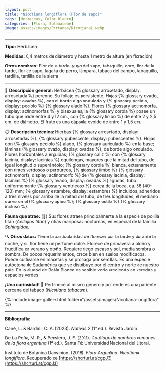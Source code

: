 ```yaml
---
layout: post
title: "Nicotiana longiflora (Flor de sapo)"
tags: [Herbaceas, Color blanco]
categories: [Flora, Solanaceae]
image: assets/images/Portadas/NicotianaL.webp
---
```


***

**Tipo:** Herbácea

**Medidas:** 0,4 metros de diámetro y hasta 1 metro de altura (en floración)

**Otros nombres:** Flor de la tarde, yuyo del sapo, tabaquillo, coro, flor de la tarde, flor de sapo, lagaña de perro, lámpara, tabaco del campo, tabaquillo, tardilla, tardilla de la sierra

***

🌱 **Descripción general:** Herbácea {% glossary arrosetado, display: arrosetada %} perenne. Su follaje es persistente. Hojas {% glossary ovado, display: ovadas %}, con el borde algo ondulado y {% glossary peciolo, display: pecíolo %} {% glossary alado %}. Flores {% glossary actinomorfa, display: actinomorfas %} y bisexuales, la {% glossary corola %} posee un tubo que mide entre 4 y 12 cm., con {% glossary limbo %} de entre 2 y 2,5 cm. de diámetro. El fruto es una cápsula ovoide de entre 1 y 1,5 cm.

📋 **Descripción técnica:** Hierbas {% glossary arrosetado, display: arrosetadas %}, {% glossary pubescente, display: pubescentes %}. Hojas con {% glossary peciolo %} alado, {% glossary auriculado %} en la base; láminas {% glossary ovado, display: ovadas %}, de borde algo ondulado. Flores horizontales a erguidas; {% glossary caliz %} con {% glossary lacinia, display: lacinias %} equilongas, mayores que la mitad del tubo, de igual longitud o superándolo; {% glossary corola %} blanca, externamente con tintes verdosos o purpúreos, {% glossary limbo %} {% glossary actinomorfa, display: actinomorfo %} de {% glossary lacinia, display: lacinias %} {% glossary ovado, display: ovadas %} agudas, tubo uniformemente {% glossary ventricoso %} cerca de la boca, ca. 86 (40-120) mm; {% glossary estambre, display: estambres %} incluidos, adheridos a tres niveles por arriba de la mitad del tubo, de tres longitudes, el mediano curvo en el {% glossary apice %}; {% glossary estilo %} {% glossary incluso %}.

**Fauna que atrae:** (🦋) Sus flores atraen principalmente a la especie de polilla titán (*Aellopos titan*) y otras mariposas nocturnas, en especial de la familia *Sphingidae*.

🔍 **Otros datos:** Tiene la particularidad de florecer por la tarde y durante la noche, y su flor tiene un perfume dulce. Florece de primavera a otoño y fructifica en verano y otoño. Requiere riego escaso y sol, media sombra o sombra. De pocos requerimientos, crece bien en suelos modificados. Puede cultivarse en macetas y se propaga por semillas. Es una especie autóctona de Sudamérica que se distribuye por el centro y norte de nuestro país. En la ciudad de Bahía Blanca es posible verla creciendo en veredas y espacios verdes.

**¡Una curiosidad!** 👀 Pertenece al mismo género y por ende es una pariente cercana del tabaco (*Nicotiana tabacum*).

 {% include image-gallery.html folder="/assets/images/Nicotiana-longiflora" %}

***

**Bibliografía:**

Cané, L. & Nardini, C. A. (2023). *Nativas 2* (1ᵃ ed.). Revista Jardín

De La Peña, M. R., & Pensiero, J. F. (2011). *Catálogo de nombres comunes de la flora argentina* (1ª ed.). Santa Fé: Universidad Nacional del Litoral.

Instituto de Botánica Darwinion. (2018). *Flora Argentina. Nicotiana longiflora*. Recuperado de 
[https://shorturl.at/cgpJ3](https://shorturl.at/cgpJ3)
